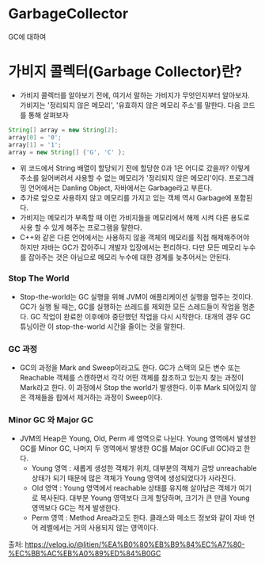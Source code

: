 # GarbageCollector
GC에 대하여

# 가비지 콜렉터(Garbage Collector)란?
* 가비지 콜렉터를 알아보기 전에, 여기서 말하는 가비지가 무엇인지부터 알아보자. 가비지는 '정리되지 않은 메모리', '유효하지 않은 메모리 주소'를 말한다. 다음 코드를 통해 살펴보자

````java
String[] array = new String[2];
array[0] = '0';
array[1] = '1';
array = new String[] {'G', 'C' };
````

* 위 코드에서 String 배열이 할당되기 전에 할당한 0과 1은 어디로 갔을까? 이렇게 주소를 잃어버려서 사용할 수 없는 메모리가 '정리되지 않은 메모리'이다. 프로그래밍 언어에서는 Danling Object, 자바에서는 Garbage라고 부른다.
* 추가로 앞으로 사용하지 않고 메모리를 가지고 있는 객체 역시 Garbage에 포함된다.
* 가비지는 메모리가 부족할 때 이런 가비지들을 메모리에서 해제 시켜 다른 용도로 사용 할 수 있게 해주는 프로그램을 말한다.
* C++와 같은 다른 언어에서는 사용하지 않을 객체의 메모리를 직접 해제해주어야 하지만 자바는 GC가 잡아주니 개발자 입장에서는 편리하다. 다만 모든 메모리 누수를 잡아주는 것은 아님으로 메모리 누수에 대한 경계를 늦추어서는 안된다.

### Stop The World
* Stop-the-world는 GC 실행을 위해 JVM이 애플리케이션 실행을 멈주는 것이다. GC가 실행 될 때는, GC를 실행하는 쓰레드를 제외한 모든 스레드들이 작업을 멈춘다. GC 작업이 완료한 이후에야 중단했던 작업을 다시 시작한다. 대개의 경우 GC 튜닝이란 이 stop-the-world 시간을 줄이는 것을 말한다.

### GC 과정
* GC의 과정을 Mark and Sweep이라고도 한다. GC가 스택의 모든 변수 또는 Reachable 객체를 스캔하면서 각각 어떤 객체를 참조하고 있는지 찾는 과정이 Mark라고 한다. 이 과정에서 Stop the world가 발생한다. 이후 Mark 되어있지 않은 객체들을 힙에서 제거하는 과정이 Sweep이다.

### Minor GC 와 Major GC
* JVM의 Heap은 Young, Old, Perm 세 영역으로 나뉜다. Young 영역에서 발생한 GC를 Minor GC, 나머지 두 영역에서 발생한 GC를 Major GC(Full GC)라고 한다.
  - Young 영역 : 새롭게 생성한 객체가 위치, 대부분의 객체가 금방 unreachable 상태가 되기 때문에 많은 객체가 Young 영역에 생성되었다가 사라진다.
  - Old 영역 : Young 영역에서 reachable 상태를 유지해 살아남은 객체가 여기로 복사된다. 대부분 Young 영역보다 크게 할당하며, 크기가 큰 만큼 Young 영역보다 GC는 적게 발생한다.
  - Perm 영역 : Method Area라고도 한다. 클래스와 메소드 정보와 같이 자바 언어 레벨에서는 거의 사용되지 않는 영역이다.
  
출처: https://velog.io/@litien/%EA%B0%80%EB%B9%84%EC%A7%80-%EC%BB%AC%EB%A0%89%ED%84%B0GC

